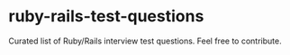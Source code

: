 # ruby-rails-test-questions
Curated list of Ruby/Rails interview test questions. Feel free to contribute.
